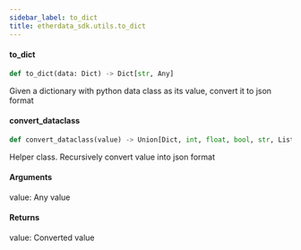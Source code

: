 ```yaml
---
sidebar_label: to_dict
title: etherdata_sdk.utils.to_dict
---
```


#### to\_dict

```python
def to_dict(data: Dict) -> Dict[str, Any]
```

Given a dictionary with python data class as its value,
convert it to json format

#### convert\_dataclass

```python
def convert_dataclass(value) -> Union[Dict, int, float, bool, str, List]
```

Helper class. Recursively convert value into json format
#### Arguments
value: Any value

#### Returns

value: Converted value

